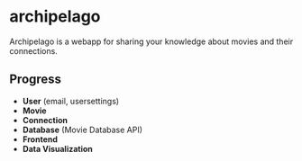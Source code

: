 # archipelago

Archipelago is a webapp for sharing your knowledge about movies and their connections.

## Progress

- **User** (email, usersettings) 
- **Movie**
- **Connection**
- **Database** (Movie Database API)
- **Frontend**
- **Data Visualization**
